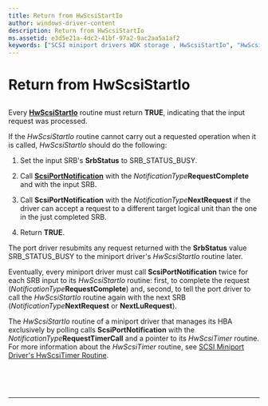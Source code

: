 ```yaml
---
title: Return from HwScsiStartIo
author: windows-driver-content
description: Return from HwScsiStartIo
ms.assetid: e3d5e21a-4dc2-41bf-97a2-9ac2aa5a1af2
keywords: ["SCSI miniport drivers WDK storage , HwScsiStartIo", "HwScsiStartIo", "return values WDK SCSI", "status values WDK SCSI"]
---
```


# Return from HwScsiStartIo


## <span id="ddk_return_from_hwscsistartio_kg"></span><span id="DDK_RETURN_FROM_HWSCSISTARTIO_KG"></span>


Every [**HwScsiStartIo**](https://msdn.microsoft.com/library/windows/hardware/ff557323) routine must return **TRUE**, indicating that the input request was processed.

If the *HwScsiStartIo* routine cannot carry out a requested operation when it is called, *HwScsiStartIo* should do the following:

1.  Set the input SRB's **SrbStatus** to SRB\_STATUS\_BUSY.

2.  Call [**ScsiPortNotification**](https://msdn.microsoft.com/library/windows/hardware/ff564657) with the *NotificationType***RequestComplete** and with the input SRB.

3.  Call **ScsiPortNotification** with the *NotificationType***NextRequest** if the driver can accept a request to a different target logical unit than the one in the just completed SRB.

4.  Return **TRUE**.

The port driver resubmits any request returned with the **SrbStatus** value SRB\_STATUS\_BUSY to the miniport driver's *HwScsiStartIo* routine later.

Eventually, every miniport driver must call **ScsiPortNotification** twice for each SRB input to its *HwScsiStartIo* routine: first, to complete the request (*NotificationType***RequestComplete**) and, second, to tell the port driver to call the *HwScsiStartIo* routine again with the next SRB (*NotificationType***NextRequest** or **NextLuRequest**).

The *HwScsiStartIo* routine of a miniport driver that manages its HBA exclusively by polling calls **ScsiPortNotification** with the *NotificationType***RequestTimerCall** and a pointer to its *HwScsiTimer* routine. For more information about the *HwScsiTimer* routine, see [SCSI Miniport Driver's HwScsiTimer Routine](scsi-miniport-driver-s-hwscsitimer-routine.md).

 

 


--------------------


